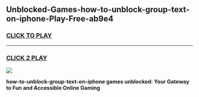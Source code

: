 
## Unblocked-Games-how-to-unblock-group-text-on-iphone-Play-Free-ab9e4
<h3>
<a href="https://premium76.site?title=how-to-unblock-group-text-on-iphone&ref=23A">CLICK TO PLAY</a></h3>
<hr>

<h3>
<a href="https://premium76.site?title=how-to-unblock-group-text-on-iphone&ref=23A">CLICK 2 PLAY</a>
  
</h3>

<a href="https://premium76.site?title=how-to-unblock-group-text-on-iphone&ref=23A"><img src="https://clearcache.store/games.png"></a>


**how-to-unblock-group-text-on-iphone games unblocked: Your Gateway to Fun and Accessible Online Gaming**
